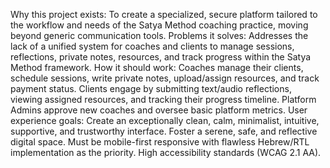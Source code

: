 Why this project exists: To create a specialized, secure platform tailored to the workflow and needs of the Satya Method coaching practice, moving beyond generic communication tools.
Problems it solves: Addresses the lack of a unified system for coaches and clients to manage sessions, reflections, private notes, resources, and track progress within the Satya Method framework.
How it should work: Coaches manage their clients, schedule sessions, write private notes, upload/assign resources, and track payment status. Clients engage by submitting text/audio reflections, viewing assigned resources, and tracking their progress timeline. Platform Admins approve new coaches and oversee basic platform metrics.
User experience goals: Create an exceptionally clean, calm, minimalist, intuitive, supportive, and trustworthy interface. Foster a serene, safe, and reflective digital space. Must be mobile-first responsive with flawless Hebrew/RTL implementation as the priority. High accessibility standards (WCAG 2.1 AA).
